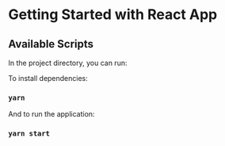 # Getting Started with React App

## Available Scripts

In the project directory, you can run:

To install dependencies:

### `yarn`

And to run the application:

### `yarn start`

